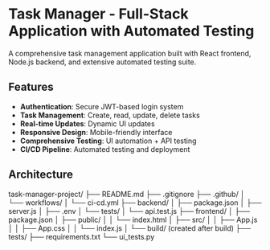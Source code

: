 # Task Manager - Full-Stack Application with Automated Testing

A comprehensive task management application built with React frontend, Node.js backend, and extensive automated testing suite.

##  Features

- **Authentication**: Secure JWT-based login system
- **Task Management**: Create, read, update, delete tasks
- **Real-time Updates**: Dynamic UI updates
- **Responsive Design**: Mobile-friendly interface
- **Comprehensive Testing**: UI automation + API testing
- **CI/CD Pipeline**: Automated testing and deployment

##  Architecture

task-manager-project/
├── README.md
├── .gitignore
├── .github/
│   └── workflows/
│       └── ci-cd.yml
├── backend/
│   ├── package.json
│   ├── server.js
│   ├── .env
│   └── tests/
│       └── api.test.js
├── frontend/
│   ├── package.json
│   ├── public/
│   │   └── index.html
│   ├── src/
│   │   ├── App.js
│   │   ├── App.css
│   │   └── index.js
│   └── build/ (created after build)
├── tests/
    ├── requirements.txt
    └── ui_tests.py

